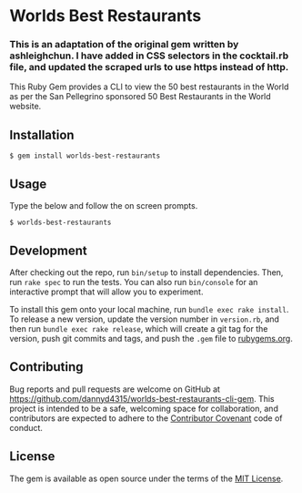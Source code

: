 # Worlds Best Restaurants
### This is an adaptation of the original gem written by ashleighchun. I have added in CSS selectors in the cocktail.rb file, and updated the scraped urls to use https instead of http.

This Ruby Gem provides a CLI to view the 50 best restaurants in the World as per the San Pellegrino sponsored 50 Best Restaurants in the World website.

## Installation

    $ gem install worlds-best-restaurants

## Usage

Type the below and follow the on screen prompts.

    $ worlds-best-restaurants

## Development

After checking out the repo, run `bin/setup` to install dependencies. Then, run `rake spec` to run the tests. You can also run `bin/console` for an interactive prompt that will allow you to experiment.

To install this gem onto your local machine, run `bundle exec rake install`. To release a new version, update the version number in `version.rb`, and then run `bundle exec rake release`, which will create a git tag for the version, push git commits and tags, and push the `.gem` file to [rubygems.org](https://rubygems.org).

## Contributing

Bug reports and pull requests are welcome on GitHub at https://github.com/dannyd4315/worlds-best-restaurants-cli-gem. This project is intended to be a safe, welcoming space for collaboration, and contributors are expected to adhere to the [Contributor Covenant](contributor-covenant.org) code of conduct.


## License

The gem is available as open source under the terms of the [MIT License](http://opensource.org/licenses/MIT).
